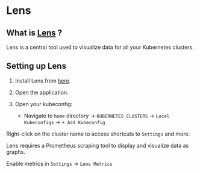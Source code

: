 # Lens

## What is [Lens](https://k8slens.dev/) ?

Lens is a central tool used to visualize data for all your Kubernetes clusters.

## Setting up Lens

1. Install Lens from [here](https://k8slens.dev/).

2. Open the application.

3. Open your kubeconfig:
    - Navigate to `home` directory → `KUBERNETES CLUSTERS` → `Local Kubeconfigs` → `+ Add Kubeconfig`

Right-click on the cluster name to access shortcuts to `Settings` and more.

Lens requires a Prometheus scraping tool to display and visualize data as graphs.

Enable metrics in `Settings` → `Lens Metrics`